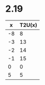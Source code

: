 # 2.19

| x  | T2U(x) |
| -  |   -    |
| -8 |   8    |
| -3 |   13   |
| -2 |   14   |
| -1 |   15   |
| 0  |   0    |
| 5  |   5    |
